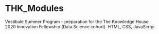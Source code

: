 # THK_Modules
Vestibule Summer Program - preparation for the The Knowledge House 2020 Innovation Fellowship (Data Science cohort).
HTML, CSS, JavaScript

